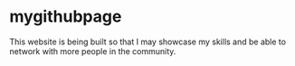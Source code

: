 # mygithubpage
This website is being built so that I may showcase my skills and be able to network with more people in the community.
